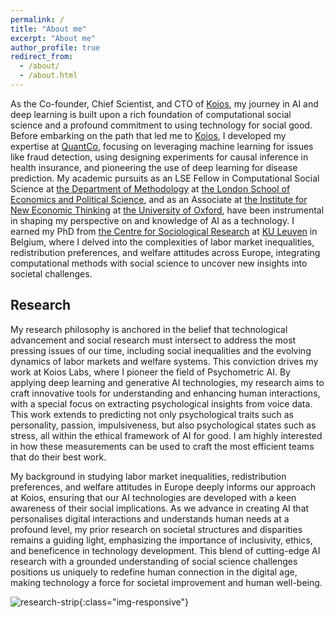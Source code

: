 ```yaml
---
permalink: /
title: "About me"
excerpt: "About me"
author_profile: true
redirect_from: 
  - /about/
  - /about.html
---
```


As the Co-founder, Chief Scientist, and CTO of [Koios](https://getkoios.ai), my journey in AI and deep learning is built upon a rich foundation of computational social science and a profound commitment to using technology for social good. Before embarking on the path that led me to [Koios](https://getkoios.ai), I developed my expertise at [QuantCo](https://quantco.com), focusing on leveraging machine learning for issues like fraud detection, using designing experiments for causal inference in health insurance, and pioneering the use of deep learning for disease prediction. My academic pursuits as an LSE Fellow in Computational Social Science at [the Department of Methodology](https://www.lse.ac.uk/methodology) at [the London School of Economics and Political Science](https://www.lse.ac.uk/), and as an Associate at [the Institute for New Economic Thinking](https://www.inet.ox.ac.uk) at [the University of Oxford](https://www.ox.ac.uk), have been instrumental in shaping my perspective on and knowledge of AI as a technology. I earned my PhD from [the Centre for Sociological Research](https://soc.kuleuven.be/ceso) at [KU Leuven](https://www.kuleuven.be/kuleuven/) in Belgium, where I delved into the complexities of labor market inequalities, redistribution preferences, and welfare attitudes across Europe, integrating computational methods with social science to uncover new insights into societal challenges.

Research
------
My research philosophy is anchored in the belief that technological advancement and social research must intersect to address the most pressing issues of our time, including social inequalities and the evolving dynamics of labor markets and welfare systems. This conviction drives my work at Koios Labs, where I pioneer the field of Psychometric AI. By applying deep learning and generative AI technologies, my research aims to craft innovative tools for understanding and enhancing human interactions, with a special focus on extracting psychological insights from voice data. This work extends to predicting not only psychological traits such as personality, passion, impulsiveness, but also psychological states such as stress, all within the ethical framework of AI for good. I am highly interested in how these measurements can be used to craft the most efficient teams that do their best work.

My background in studying labor market inequalities, redistribution preferences, and welfare attitudes in Europe deeply informs our approach at Koios, ensuring that our AI technologies are developed with a keen awareness of their social implications. As we advance in creating AI that personalises digital interactions and understands human needs at a profound level, my prior research on societal structures and disparities remains a guiding light, emphasizing the importance of inclusivity, ethics, and beneficence in technology development. This blend of cutting-edge AI research with a grounded understanding of social science challenges positions us uniquely to redefine human connection in the digital age, making technology a force for societal improvement and human well-being.

![research-strip](/images/Research_strip.png){:class="img-responsive"}


